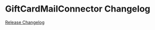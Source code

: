# GiftCardMailConnector Changelog

[Release Changelog](https://github.com/spryker/GiftCardMailConnector/releases)
